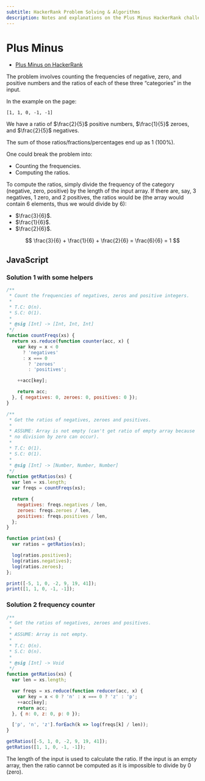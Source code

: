 ```yaml
---
subtitle: HackerRank Problem Solving & Algorithms
description: Notes and explanations on the Plus Minus HackerRank challenge.
---
```


# Plus Minus

- [Plus Minus on HackerRank](https://www.hackerrank.com/challenges/plus-minus/)

The problem involves counting the frequencies of negative, zero, and positive numbers and the ratios of each of these three “categories” in the input.

In the example on the page:

```text
[1, 1, 0, -1, -1]
```

We have a ratio of $\frac{2}{5}$ positive numbers, $\frac{1}{5}$ zeroes, and $\frac{2}{5}$ negatives.

The sum of those ratios/fractions/percentages end up as 1 (100%).

One could break the problem into:

- Counting the frequencies.
- Computing the ratios.

To compute the ratios, simply divide the frequency of the category (negative, zero, positive) by the length of the input array.
If there are, say, 3 negatives, 1 zero, and 2 positives, the ratios would be (the array would contain 6 elements, thus we would divide by 6):

- $\frac{3}{6}$.
- $\frac{1}{6}$.
- $\frac{2}{6}$.

$$
\frac{3}{6} + \frac{1}{6} + \frac{2}{6} = \frac{6}{6} = 1
$$

## JavaScript

### Solution 1 with some helpers

```javascript
/**
 * Count the frequencies of negatives, zeros and positive integers.
 *
 * T.C: O(n).
 * S.C: O(1).
 *
 * @sig [Int] -> [Int, Int, Int]
 */
function countFreqs(xs) {
  return xs.reduce(function counter(acc, x) {
    var key = x < 0
      ? 'negatives'
      : x === 0
        ? 'zeroes'
        : 'positives';

    ++acc[key];

    return acc;
  }, { negatives: 0, zeroes: 0, positives: 0 });
}

/**
 * Get the ratios of negatives, zeroes and positives.
 *
 * ASSUME: Array is not empty (can't get ratio of empty array because
 * no division by zero can occur).
 *
 * T.C: O(1).
 * S.C: O(1).
 *
 * @sig [Int] -> [Number, Number, Number]
 */
function getRatios(xs) {
  var len = xs.length;
  var freqs = countFreqs(xs);

  return {
    negatives: freqs.negatives / len,
    zeroes: freqs.zeroes / len,
    positives: freqs.positives / len,
  };
}

function print(xs) {
  var ratios = getRatios(xs);

  log(ratios.positives);
  log(ratios.negatives);
  log(ratios.zeroes);
};

print([-5, 1, 0, -2, 9, 19, 41]);
print([1, 1, 0, -1, -1]);
```

### Solution 2 frequency counter

```javascript
/**
 * Get the ratios of negatives, zeroes and positives.
 *
 * ASSUME: Array is not empty.
 *
 * T.C: O(n).
 * S.C: O(n).
 *
 * @sig [Int] -> Void
 */
function getRatios(xs) {
  var len = xs.length;

  var freqs = xs.reduce(function reducer(acc, x) {
    var key = x < 0 ? 'n' : x === 0 ? 'z' : 'p';
    ++acc[key];
    return acc;
  }, { n: 0, z: 0, p: 0 });

  ['p', 'n', 'z'].forEach(k => log(freqs[k] / len));
}

getRatios([-5, 1, 0, -2, 9, 19, 41]);
getRatios([1, 1, 0, -1, -1]);
```

The length of the input is used to calculate the ratio.
If the input is an empty array, then the ratio cannot be computed as it is impossible to divide by 0 (zero).
